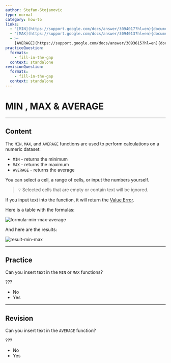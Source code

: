 ```yaml
---
author: Stefan-Stojanovic
type: normal
category: how-to
links:
  - '[MIN](https://support.google.com/docs/answer/3094017?hl=en){documentation}'
  - '[MAX](https://support.google.com/docs/answer/3094013?hl=en){documentation}'
  - >-
    [AVERAGE](https://support.google.com/docs/answer/3093615?hl=en){documentation}
practiceQuestion:
  formats:
    - fill-in-the-gap
  context: standalone
revisionQuestion:
  formats:
    - fill-in-the-gap
  context: standalone
---
```


# MIN , MAX & AVERAGE


---

## Content

The `MIN`, `MAX`, and `AVERAGE` functions are used to perform calculations on a numeric dataset:

- `MIN` - returns the minimum
- `MAX` - returns the maximum
- `AVERAGE` - returns the average

You can select a cell, a range of cells, or input the numbers yourself.

> 💡 Selected cells that are empty or contain text will be ignored.

If you input text into the function, it will return the [Value Error](https://www.enki.com/glossary/spreadsheets/value-error).

Here is a table with the formulas:

![formula-min-max-average](https://img.enkipro.com/f802d2236caee3a202c89fa80900b303.png)

And here are the results: 

![result-min-max](https://img.enkipro.com/42551f870c015f9013622e86fd37badc.png)


---

## Practice

Can you insert text in the `MIN` or `MAX` functions?

???

- No
- Yes


---

## Revision

Can you insert text in the `AVERAGE` function?

???

- No
- Yes

